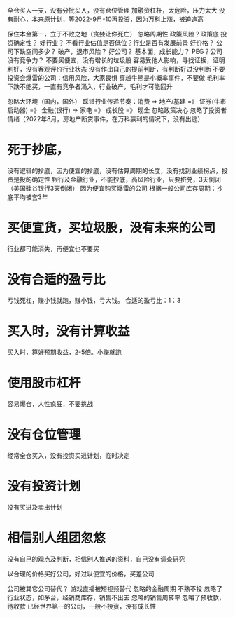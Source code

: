 
全仓买入一支，没有分批买入，没有仓位管理
加融资杠杆，太危险，压力太大
没有耐心，本来原计划，等2022-9月-10再投资，因为万科上涨，被迫追高

保住本金第一，立于不败之地（贪婪让你死亡）
忽略周期性
政策风险？政策底
投资确定性？
好行业？ 不看行业估值是否低位？行业是否有发展前景
好价格？ 公司下跌空间多少？ 破产，退市风险？
好公司？ 基本面，成长能力？ PEG？公司没有竞争力？
不要买便宜，没有增长的垃圾股
容易受他人影响，寻找证据，证明利好，没有客观评价行业状态
没有作出自己的提前判断，有判断好过没判断
不要投资会爆雷的公司：信用风险，大家畏惧
穿越牛熊是小概率事件，不要做
毛利率下跌不能买，一直有竞争者涌入，行业破产，毛利才可能回升


忽略大环境（国内，国外）
踩错行业传递节奏：消费 => 地产/基建 =》 证券(牛市启动器) =》 金融(银行) => 家电 =》 成长股 =》 现金
忽略政策决心
忽略了投资者情绪（2022年8月，房地产断贷事件，在万科赢利的情况下，没有出逃）


# 死于抄底，
没有逻辑的抄底，因为便宜的抄底，没有估算周期的长度，没有找到业绩拐点，投资是投的确定性
银行及金融行业，不能抄底，高风险行业，只要挤兑，3天倒闭（美国硅谷银行3天倒闭）
因为便宜购买爆雷的公司
根据一般公司库存周期：抄底平均被套3年

# 买便宜货，买垃圾股，没有未来的公司
行业都可能消失，再便宜也不要买

# 没有合适的盈亏比
亏钱死杠，赚小钱就跑，赚小钱，亏大钱。
合适的盈亏比：1：3

# 买入时，没有计算收益
买入时，算好预期收益，2-5倍。小赚就跑

# 使用股市杠杆
容易爆仓，人性疯狂，不要挑战

# 没有仓位管理
经常全仓买入，没有投资买进计划，临时决定

# 没有投资计划
没有买进及卖出计划

# 相信别人组团忽悠
没有自己的观点及判断，相信别人推送的资料，自己没有调查研究

以合理的价格买好公司，好过以便宜的价格，买差公司

公司被其它公司替代？ 游戏直播被短视频替代
忽略的金融周期
不熟不投
忽略了行业状态，如茅台，经销商库存，销售不出去
忽略的销售周转率
忽略了预收款，待收款
已经世界第一的公司，一般不投资，没有成长性

